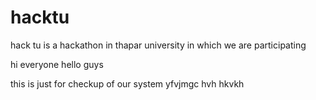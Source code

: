 # hacktu
hack tu is a hackathon  in thapar university in which we are participating 

hi everyone
hello guys


this is just for checkup of our system
yfvjmgc
hvh
hkvkh